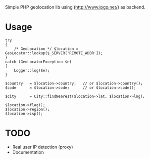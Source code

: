 Simple PHP geolocation lib using (http://www.ipgp.net/) as backend.

Usage
=====

    try
    {
        /* GeoLocation */ $location = GeoLocator::lookup($_SERVER['REMOTE_ADDR']);
    }
    catch (GeoLocatorException $e)
    {
        Logger::log($e);
    }
    
    $country   = $location->country;   // or $location->country();
    $code      = $location->code;      // or $location->code();
    
    $city      = City::findNearest($location->lat, $location->lng);
    
    $location->flag();
    $location->region();
    $location->isp();

TODO
====

* Real user IP detection (proxy)
* Documentation